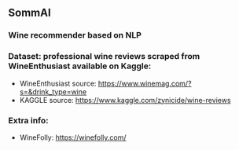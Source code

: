 ## SommAI

### Wine recommender based on NLP

### Dataset: professional wine reviews scraped from WineEnthusiast available on Kaggle:
 - WineEnthusiast source: https://www.winemag.com/?s=&drink_type=wine
 - KAGGLE source: https://www.kaggle.com/zynicide/wine-reviews

### Extra info:
 - WineFolly: https://winefolly.com/
